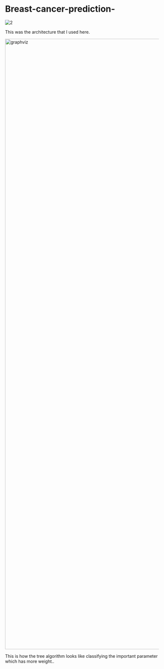 # Breast-cancer-prediction-

![2](https://user-images.githubusercontent.com/51853466/79573902-f5030e00-80dc-11ea-967c-ffb45f361391.png)

This was the architecture that I used here.

<img width="2000" alt="graphviz" src="https://user-images.githubusercontent.com/51853466/79574062-3abfd680-80dd-11ea-9b7e-3e04a6f35a14.png">

This is how the tree algorithm looks like classifying the important parameter which has more weight..

